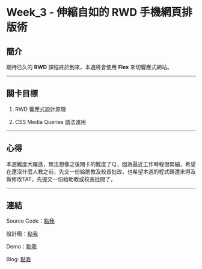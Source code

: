 # Week_3 - 伸縮自如的 RWD 手機網頁排版術

## 簡介

期待已久的 **RWD** 課程終於到來，本週將會使用 **Flex** 來切響應式網站。

---

## 關卡目標

1. RWD 響應式設計原理

2. CSS Media Queries 語法運用

---

## 心得

本週難度大躍進，無法想像之後關卡的難度了Ｑ，因為最近工作時程很緊繃，希望在還沒什麼人教之前，先交一份給助教及校長批改，也希望本週的程式碼還來得及做修改TAT，先提交一份給助教或校長批閱了。

---

## 連結

Source Code：[點我](https://github.com/RexHung0302/Hexschool-web-layout-training/tree/master/Week_3)

設計稿：[點我](https://xd.adobe.com/view/14382793-a7ff-4859-64a3-a19a08895be4-6209/screen/bdd41402-cf7c-4ec5-8890-7fd53275c834/Tablet-Material-Design-Home-1/)

Demo：[點我](https://rexhung0302.github.io/Hexschool-web-layout-training/Week_3/index.html)

Blog: [點我](https://rexhung0302.github.io/2020/04/29/20200429/#more)